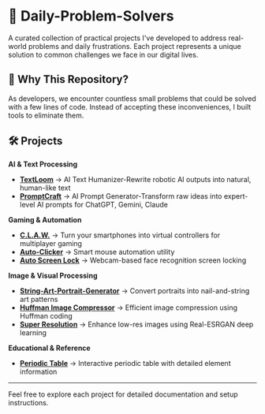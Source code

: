 # 🔧 Daily-Problem-Solvers

A curated collection of practical projects I've developed to address real-world problems and daily frustrations. Each project represents a unique solution to common challenges we face in our digital lives.

## 🎯 **Why This Repository?**

As developers, we encounter countless small problems that could be solved with a few lines of code. Instead of accepting these inconveniences, I built tools to eliminate them.

## 🛠️ Projects

**AI & Text Processing**
* **[TextLoom](https://github.com/VipranshOjha/TextLoom)** → AI Text Humanizer-Rewrite robotic AI outputs into natural, human-like text
* **[PromptCraft](https://github.com/VipranshOjha/PromptCraft)** → AI Prompt Generator-Transform raw ideas into expert-level AI prompts for ChatGPT, Gemini, Claude

**Gaming & Automation**  
* **[C.L.A.W.](https://github.com/VipranshOjha/C.L.A.W.)** → Turn your smartphones into virtual controllers for multiplayer gaming
* **[Auto-Clicker](https://github.com/VipranshOjha/Daily-Problem-Solvers/tree/main/Auto-Clicker)** → Smart mouse automation utility
* **[Auto Screen Lock](https://github.com/VipranshOjha/Daily-Problem-Solvers/tree/main/Auto-Screen-Lock)** → Webcam-based face recognition screen locking

**Image & Visual Processing**
* **[String-Art-Portrait-Generator](https://github.com/VipranshOjha/String-Art-Portrait-Generator)** → Convert portraits into nail-and-string art patterns
* **[Huffman Image Compressor](https://github.com/VipranshOjha/Daily-Problem-Solvers/tree/main/Huffman-Image-Compressor)** → Efficient image compression using Huffman coding
* **[Super Resolution](https://github.com/VipranshOjha/Daily-Problem-Solvers/tree/main/Super-Resolution)** → Enhance low-res images using Real-ESRGAN deep learning

**Educational & Reference**
* **[Periodic Table](https://github.com/VipranshOjha/Periodic-Table)** → Interactive periodic table with detailed element information

---

Feel free to explore each project for detailed documentation and setup instructions.
